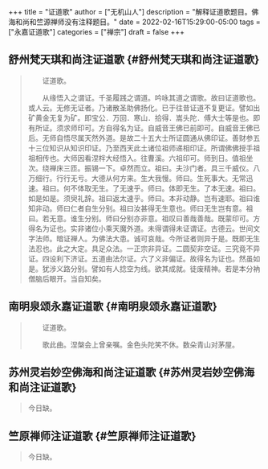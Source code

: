 +++
title = "证道歌"
author = ["无机山人"]
description = "解释证道歌题目。佛海和尚和竺源禅师没有注释题目。"
date = 2022-02-16T15:29:00-05:00
tags = ["永嘉证道歌"]
categories = ["禅宗"]
draft = false
+++

## 舒州梵天琪和尚注证道歌 {#舒州梵天琪和尚注证道歌}

> 　　证道歌。
>
> 　　从缘悟入之谓证。千圣履践之谓道。吟咏其道之谓歌。故曰证道歌也。或人云。无修无证者。乃诸散圣助佛扬化。已于往昔证道不复更证。譬如出矿黄金无复为矿。即宝公．万回．寒山．拾得．嵩头陀．傅大士等是也。即有所证。须求师印可。方自得名为证。自威音王佛已前即可。自威音王佛已后。无师自悟尽属天然外道。是故二十五大士所证圆通从佛印证。善财参五十三位知识从知识印证。乃至西天此土诸位祖师递相印证。所谓佛佛授手祖祖相传也。大师因看涅柈大经悟入。往曹溪。六祖印可。师到日。值祖坐次。绕禅床三匝。振锡一下。卓然而立。祖曰。夫沙门者。具三千威仪。八万细行。行行无亏。大德从何方来。生大我慢。师曰。生死事大。无常迅速。祖曰。何不体取无生。了无速乎。师曰。体即无生。了本无速。祖曰。如是如是。须臾礼辞。祖曰返太速乎。师曰。本非动静。岂有速耶。祖曰谁知非动。师曰仁者自生分别。祖曰汝甚得无生意也。师曰无生岂有意。祖曰。若无意。谁生分别。师曰分别亦非意。祖叹曰善哉善哉。既蒙印可。方得名为证也。实非诸位小乘天魔外道。未得谓得未证谓证。古德云。世间文字法师。暗证禅人。为佛法大患。诚可哀哉。今所证者则异于是。既即无生法忍也。此之大定。具足众法。一正宗非异证。二圆契非空证。三究竟不异证。四设利下济证。五道由法尔证。六了义非偏证。故得名为证也。然虽如是。犹涉义路分别。譬如有人捻空为线。欲其成就。徒废精神。若是本分衲僧脑后眼开。当自知矣。


## 南明泉颂永嘉证道歌 {#南明泉颂永嘉证道歌}

> 　　证道歌。
>
> 　　歌此曲。涅槃会上曾亲嘱。金色头陀笑不休。数朵青山对茅屋。


## 苏州灵岩妙空佛海和尚注证道歌 {#苏州灵岩妙空佛海和尚注证道歌}

> 今日缺。


## 竺原禅师注证道歌 {#竺原禅师注证道歌}

> 今日缺。
